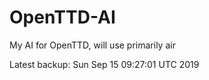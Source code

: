 # OpenTTD-AI
My AI for OpenTTD, will use primarily air

Latest backup: Sun Sep 15 09:27:01 UTC 2019
